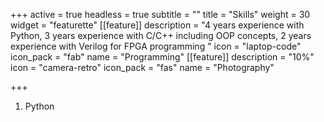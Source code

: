 +++
active = true
headless = true
subtitle = ""
title = "Skills"
weight = 30
widget = "featurette"
[[feature]]
description = "4 years experience with Python, 3 years experience with C/C++ including OOP concepts, 2 years experience with Verilog for FPGA programming "
icon = "laptop-code"
icon_pack = "fab"
name = "Programming"
[[feature]]
description = "10%"
icon = "camera-retro"
icon_pack = "fas"
name = "Photography"

+++
1. Python